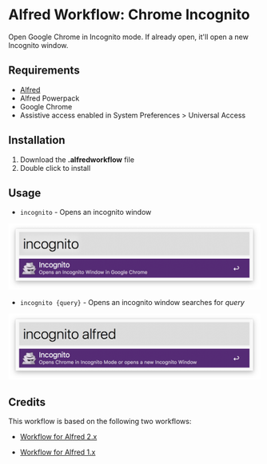 # Alfred Workflow: Chrome Incognito

Open Google Chrome in Incognito mode. If already open, it'll open a new Incognito window.



## Requirements

- [Alfred](http://www.alfredapp.com/)
- Alfred Powerpack
- Google Chrome
- Assistive access enabled in System Preferences > Universal Access



## Installation

1. Download the **.alfredworkflow** file
2. Double click to install



## Usage

* `incognito` - Opens an incognito window


![Usage incognito without query](images/usage_incognito.png?raw=true "Example Usage")

* `incognito {query}` - Opens an incognito window searches for  _query_


![Usage incognito without query](images/usage_incognito_query.png?raw=true "Example Usage")

## Credits

This workflow is based on the following two workflows:

* [Workflow for Alfred 2.x](https://github.com/sonnyhuynh/alfred2-chrome-incognito)


* [Workflow for Alfred 1.x](https://github.com/drezha/Alfred.App_Extensions/tree/master/Launch%20Chrome%20Incognito)
